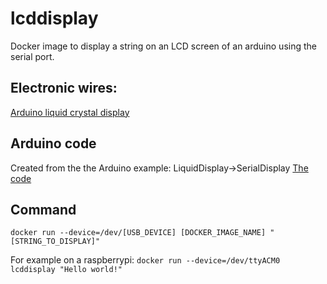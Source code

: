 # lcddisplay
Docker image to display a string on an LCD screen of an arduino using the serial port.

## Electronic wires:
[Arduino liquid crystal display](https://www.arduino.cc/en/Tutorial/LiquidCrystalDisplay)

## Arduino code
Created from the the Arduino example: LiquidDisplay->SerialDisplay
[The code](https://github.com/philippepeter/lcddisplay/blob/master/display.arduino)

## Command
`docker run --device=/dev/[USB_DEVICE] [DOCKER_IMAGE_NAME] "[STRING_TO_DISPLAY]"`

For example on a raspberrypi:
`docker run --device=/dev/ttyACM0 lcddisplay "Hello world!"`



